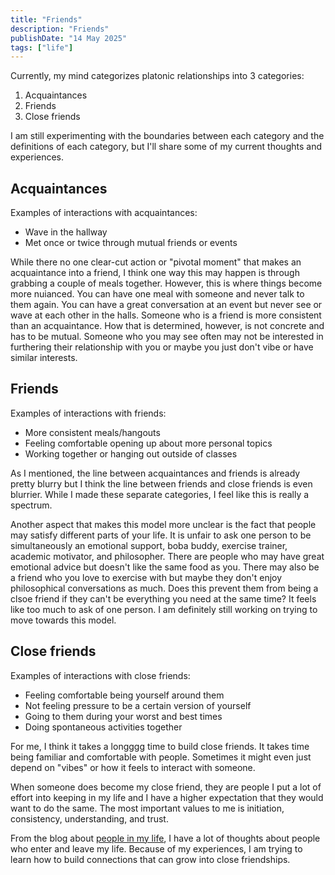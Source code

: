 ```yaml
---
title: "Friends"
description: "Friends"
publishDate: "14 May 2025"
tags: ["life"]
---
```


Currently, my mind categorizes platonic relationships into 3 categories:
1. Acquaintances
2. Friends
3. Close friends

I am still experimenting with the boundaries between each category and the definitions of each category, but I'll share some of my current thoughts and experiences.

## Acquaintances
Examples of interactions with acquaintances:
- Wave in the hallway
- Met once or twice through mutual friends or events

While there no one clear-cut action or "pivotal moment" that makes an acquaintance into a friend, I think one way this may happen is through grabbing a couple of meals together. However, this is where things become more nuianced. You can have one meal with someone and never talk to them again. You can have a great conversation at an event but never see or wave at each other in the halls. Someone who is a friend is more consistent than an acquaintance. How that is determined, however, is not concrete and has to be mutual. Someone who you may see often may not be interested in furthering their relationship with you or maybe you just don't vibe or have similar interests.

## Friends
Examples of interactions with friends:
- More consistent meals/hangouts
- Feeling comfortable opening up about more personal topics
- Working together or hanging out outside of classes

As I mentioned, the line between acquaintances and friends is already pretty blurry but I think the line between friends and close friends is even blurrier. While I made these separate categories, I feel like this is really a spectrum.

Another aspect that makes this model more unclear is the fact that people may satisfy different parts of your life. It is unfair to ask one person to be simultaneously an emotional support, boba buddy, exercise trainer, academic motivator, and philosopher. There are people who may have great emotional advice but doesn't like the same food as you. There may also be a friend who you love to exercise with but maybe they don't enjoy philosophical conversations as much. Does this prevent them from being a clsoe friend if they can't be everything you need at the same time? It feels like too much to ask of one person. I am definitely still working on trying to move towards this model.

## Close friends
Examples of interactions with close friends:
- Feeling comfortable being yourself around them
- Not feeling pressure to be a certain version of yourself
- Going to them during your worst and best times
- Doing spontaneous activities together

For me, I think it takes a longggg time to build close friends. It takes time being familiar and comfortable with people. Sometimes it might even just depend on "vibes" or how it feels to interact with someone.

When someone does become my close friend, they are people I put a lot of effort into keeping in my life and I have a higher expectation that they would want to do the same. The most important values to me is initiation, consistency, understanding, and trust.

From the blog about [people in my life](/posts/life/people_in_life/), I have a lot of thoughts about people who enter and leave my life. Because of my experiences, I am trying to learn how to build connections that can grow into close friendships.